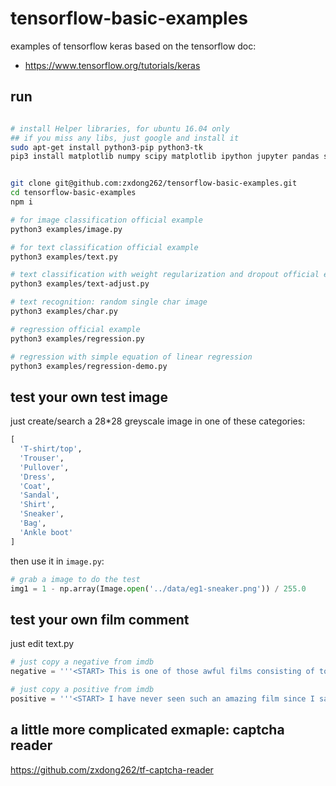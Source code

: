 # tensorflow-basic-examples
examples of tensorflow keras
based on the tensorflow doc:
- https://www.tensorflow.org/tutorials/keras

## run
```bash

# install Helper libraries, for ubuntu 16.04 only
## if you miss any libs, just google and install it
sudo apt-get install python3-pip python3-tk
pip3 install matplotlib numpy scipy matplotlib ipython jupyter pandas sympy nose --user


git clone git@github.com:zxdong262/tensorflow-basic-examples.git
cd tensorflow-basic-examples
npm i

# for image classification official example
python3 examples/image.py

# for text classification official example
python3 examples/text.py

# text classification with weight regularization and dropout official example
python3 examples/text-adjust.py

# text recognition: random single char image
python3 examples/char.py

# regression official example
python3 examples/regression.py

# regression with simple equation of linear regression
python3 examples/regression-demo.py

```


## test your own test image
just create/search a 28*28 greyscale image in one of these categories:
```python
[
  'T-shirt/top',
  'Trouser',
  'Pullover',
  'Dress',
  'Coat',
  'Sandal',
  'Shirt',
  'Sneaker',
  'Bag',
  'Ankle boot'
]
```
then use it in `image.py`:
```python
# grab a image to do the test
img1 = 1 - np.array(Image.open('../data/eg1-sneaker.png')) / 255.0
```

## test your own film comment
just edit text.py
```python
# just copy a negative from imdb
negative = '''<START> This is one of those awful films consisting of too many famous people acting out a plot that has no backbone in the vain hope that their collective fame will patch the holes in the story. I wouldn't wipe my ass with this script.'''

# just copy a positive from imdb
positive = '''<START> I have never seen such an amazing film since I saw The Shawshank Redemption. Shawshank encompasses friendships, hardships, hopes, and dreams. And what is so great about the movie is that it moves you, it gives you hope. Even though the circumstances between the characters and the viewers are quite different, you don't feel that far removed from what the characters are going through.'''
```

## a little more complicated exmaple: captcha reader
https://github.com/zxdong262/tf-captcha-reader